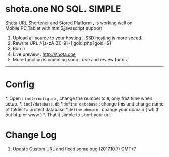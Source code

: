 # shota.one NO SQL. SIMPLE
Shota URL Shortener and Stored Platform , is working well on Mobile,PC,Tablet with html5,javascript support 
1. Upload all source to your hosting , SSD hosting is more speed.
2. Rewrite URL /([a-zA-Z0-9]+) goid.php?goid=$1
3. Run :)
4. Live preview : http://shota.one
5. More function is comming soon , use and review for us.
____________________________________
# Config
*. Open : `incl/config.db` , change the number to `0`, only frist time when setup.
*. `incl/database.db` 
	*.`define database` : change this and change name of folder to protect database
	*.`define domain` : change your domain ( whith out http or www )
*. That it simple to short your url.
# Change Log
1. Update Custom URL and fixed some bug (2017.10.7) GMT+7